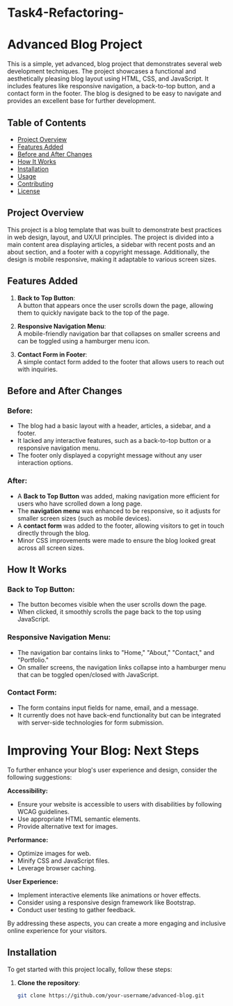 # Task4-Refactoring-
# Advanced Blog Project

This is a simple, yet advanced, blog project that demonstrates several web development techniques. The project showcases a functional and aesthetically pleasing blog layout using HTML, CSS, and JavaScript. It includes features like responsive navigation, a back-to-top button, and a contact form in the footer. The blog is designed to be easy to navigate and provides an excellent base for further development.

## Table of Contents
- [Project Overview](#project-overview)
- [Features Added](#features-added)
- [Before and After Changes](#before-and-after-changes)
- [How It Works](#how-it-works)
- [Installation](#installation)
- [Usage](#usage)
- [Contributing](#contributing)
- [License](#license)

## Project Overview

This project is a blog template that was built to demonstrate best practices in web design, layout, and UX/UI principles. The project is divided into a main content area displaying articles, a sidebar with recent posts and an about section, and a footer with a copyright message. Additionally, the design is mobile responsive, making it adaptable to various screen sizes.

## Features Added

1. **Back to Top Button**:  
   A button that appears once the user scrolls down the page, allowing them to quickly navigate back to the top of the page.

2. **Responsive Navigation Menu**:  
   A mobile-friendly navigation bar that collapses on smaller screens and can be toggled using a hamburger menu icon.

3. **Contact Form in Footer**:  
   A simple contact form added to the footer that allows users to reach out with inquiries.

## Before and After Changes

### Before:
- The blog had a basic layout with a header, articles, a sidebar, and a footer.
- It lacked any interactive features, such as a back-to-top button or a responsive navigation menu.
- The footer only displayed a copyright message without any user interaction options.

### After:
- A **Back to Top Button** was added, making navigation more efficient for users who have scrolled down a long page.
- The **navigation menu** was enhanced to be responsive, so it adjusts for smaller screen sizes (such as mobile devices).
- A **contact form** was added to the footer, allowing visitors to get in touch directly through the blog.
- Minor CSS improvements were made to ensure the blog looked great across all screen sizes.

## How It Works

### Back to Top Button:
- The button becomes visible when the user scrolls down the page.
- When clicked, it smoothly scrolls the page back to the top using JavaScript.

### Responsive Navigation Menu:
- The navigation bar contains links to "Home," "About," "Contact," and "Portfolio."
- On smaller screens, the navigation links collapse into a hamburger menu that can be toggled open/closed with JavaScript.

### Contact Form:
- The form contains input fields for name, email, and a message.
- It currently does not have back-end functionality but can be integrated with server-side technologies for form submission.

# Improving Your Blog: Next Steps

To further enhance your blog's user experience and design, consider the following suggestions:

**Accessibility:**
* Ensure your website is accessible to users with disabilities by following WCAG guidelines. 
* Use appropriate HTML semantic elements.
* Provide alternative text for images.

**Performance:**
* Optimize images for web.
* Minify CSS and JavaScript files.
* Leverage browser caching.

**User Experience:**
* Implement interactive elements like animations or hover effects.
* Consider using a responsive design framework like Bootstrap.
* Conduct user testing to gather feedback.

By addressing these aspects, you can create a more engaging and inclusive online experience for your visitors.


## Installation

To get started with this project locally, follow these steps:

1. **Clone the repository**:
   ```bash
   git clone https://github.com/your-username/advanced-blog.git
